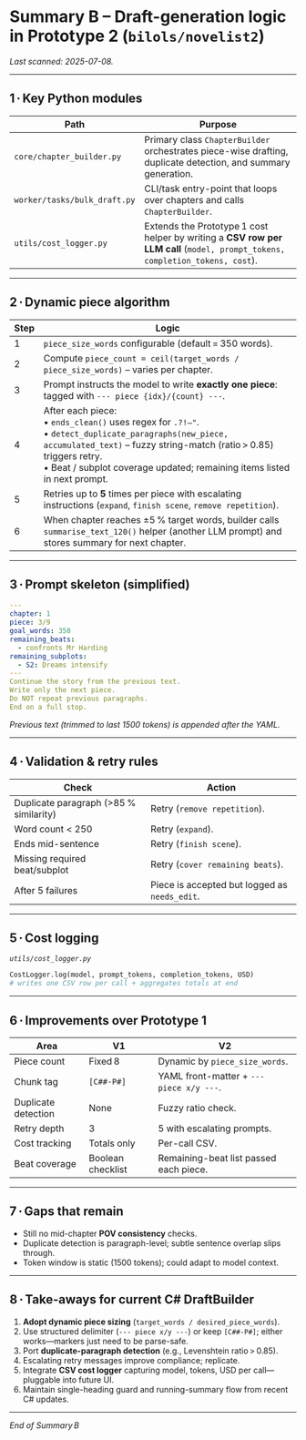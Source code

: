 # Summary B – Draft-generation logic in Prototype 2 (`bilols/novelist2`)

_Last scanned: 2025-07-08._

---

## 1 · Key Python modules

| Path | Purpose |
|------|---------|
|`core/chapter_builder.py`|Primary class `ChapterBuilder` orchestrates piece-wise drafting, duplicate detection, and summary generation.|
|`worker/tasks/bulk_draft.py`|CLI/task entry-point that loops over chapters and calls `ChapterBuilder`.|
|`utils/cost_logger.py`|Extends the Prototype 1 cost helper by writing a **CSV row per LLM call** (`model, prompt_tokens, completion_tokens, cost`).|

---

## 2 · Dynamic piece algorithm

| Step | Logic |
|------|-------|
|1|`piece_size_words` configurable (default = 350 words).|
|2|Compute `piece_count = ceil(target_words / piece_size_words)` – varies per chapter.|
|3|Prompt instructs the model to write **exactly one piece**: tagged with `--- piece {idx}/{count} ---`.|
|4|After each piece:<br>• `ends_clean()` uses regex for `.?!—"`.<br>• `detect_duplicate_paragraphs(new_piece, accumulated_text)` – fuzzy string-match (ratio > 0.85) triggers retry.<br>• Beat / subplot coverage updated; remaining items listed in next prompt.|
|5|Retries up to **5** times per piece with escalating instructions (`expand`, `finish scene`, `remove repetition`).|
|6|When chapter reaches ±5 % target words, builder calls `summarise_text_120()` helper (another LLM prompt) and stores summary for next chapter.|

---

## 3 · Prompt skeleton (simplified)

```yaml
---
chapter: 1
piece: 3/9
goal_words: 350
remaining_beats:
  - confronts Mr Harding
remaining_subplots:
  - S2: Dreams intensify
---
Continue the story from the previous text.
Write only the next piece.
Do NOT repeat previous paragraphs.
End on a full stop.
````

*Previous text (trimmed to last 1500 tokens) is appended after the YAML.*

---

## 4 · Validation & retry rules

| Check                                  | Action                                        |
| -------------------------------------- | --------------------------------------------- |
| Duplicate paragraph (>85 % similarity) | Retry (`remove repetition`).                  |
| Word count < 250                       | Retry (`expand`).                             |
| Ends mid-sentence                      | Retry (`finish scene`).                       |
| Missing required beat/subplot          | Retry (`cover remaining beats`).              |
| After 5 failures                       | Piece is accepted but logged as `needs_edit`. |

---

## 5 · Cost logging

*`utils/cost_logger.py`*

```python
CostLogger.log(model, prompt_tokens, completion_tokens, USD)
# writes one CSV row per call + aggregates totals at end
```

---

## 6 · Improvements over Prototype 1

| Area                | V1                | V2                                       |
| ------------------- | ----------------- | ---------------------------------------- |
| Piece count         | Fixed 8           | Dynamic by `piece_size_words`.           |
| Chunk tag           | `[C##-P#]`        | YAML front-matter + `--- piece x/y ---`. |
| Duplicate detection | None              | Fuzzy ratio check.                       |
| Retry depth         | 3                 | 5 with escalating prompts.               |
| Cost tracking       | Totals only       | Per-call CSV.                            |
| Beat coverage       | Boolean checklist | Remaining-beat list passed each piece.   |

---

## 7 · Gaps that remain

* Still no mid-chapter **POV consistency** checks.
* Duplicate detection is paragraph-level; subtle sentence overlap slips
  through.
* Token window is static (1500 tokens); could adapt to model context.

---

## 8 · Take-aways for current C# DraftBuilder

1. **Adopt dynamic piece sizing** (`target_words / desired_piece_words`).
2. Use structured delimiter (`--- piece x/y ---`) or keep `[C##-P#]`; either
   works—markers just need to be parse-safe.
3. Port **duplicate-paragraph detection** (e.g., Levenshtein ratio > 0.85).
4. Escalating retry messages improve compliance; replicate.
5. Integrate **CSV cost logger** capturing model, tokens, USD per call—
   pluggable into future UI.
6. Maintain single-heading guard and running-summary flow from recent C#
   updates.

---

_End of Summary B_
